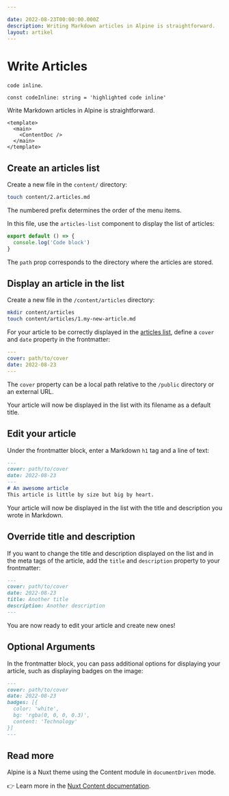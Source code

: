 ```yaml
---

date: 2022-08-23T00:00:00.000Z
description: Writing Markdown articles in Alpine is straightforward.
layout: artikel
---
```


# Write Articles

`code inline`.

`const codeInline: string = 'highlighted code inline'`

Write Markdown articles in Alpine is straightforward.

```vue [pages/[...slug\\].vue]
<template>
  <main>
    <ContentDoc />
  </main>
</template>
```

## Create an articles list

Create a new file in the `content/` directory:

```bash
touch content/2.articles.md
```

The numbered prefix determines the order of the menu items.

In this file, use the `articles-list` component to display the list of articles:

  ```js [file.js]{4-6,7} meta-info=val
  export default () => {
    console.log('Code block')
  }
  ```

The `path` prop corresponds to the directory where the articles are stored.

## Display an article in the list

Create a new file in the `/content/articles` directory:

```bash
mkdir content/articles
touch content/articles/1.my-new-article.md
```

For your article to be correctly displayed in the [articles list](/articles), define a `cover` and `date` property in the frontmatter:

```yaml [content/articles/1.my-new-article.md]
---
cover: path/to/cover
date: 2022-08-23
---
```

The `cover` property can be a local path relative to the `/public` directory or an external URL.

Your article will now be displayed in the list with its filename as a default title.

## Edit your article

Under the frontmatter block, enter a Markdown `h1` tag and a line of text:

```md [content/articles/1.my-new-article.md]
---
cover: path/to/cover
date: 2022-08-23
---
# An awesome article
This article is little by size but big by heart.
```

Your article will now be displayed in the list with the title and description you wrote in Markdown.

## Override title and description

If you want to change the title and description displayed on the list and in the meta tags of the article, add the `title` and `description` property to your frontmatter:

```md [content/articles/1.my-new-article.md]
---
cover: path/to/cover
date: 2022-08-23
title: Another title
description: Another description
---
```

You are now ready to edit your article and create new ones!

## Optional Arguments

In the frontmatter block, you can pass additional options for displaying your article, such as displaying badges on the image:

```md
---
cover: path/to/cover
date: 2022-08-23
badges: [{
  color: 'white',
  bg: 'rgba(0, 0, 0, 0.3)',
  content: 'Technology'
}]
---
```

## Read more

Alpine is a Nuxt theme using the Content module in `documentDriven` mode.

👉 Learn more in the [Nuxt Content documentation](https://content.nuxtjs.org/).
